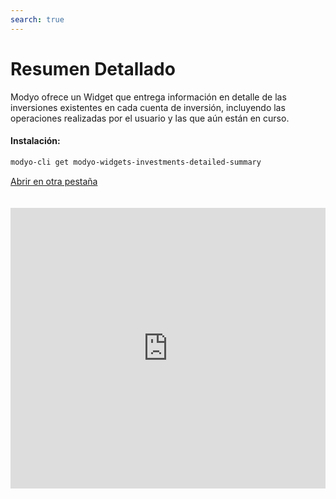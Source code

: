 ```yaml
---
search: true
---
```


# Resumen Detallado

Modyo ofrece un Widget que entrega información en detalle de las inversiones existentes en cada cuenta de inversión, incluyendo las operaciones realizadas por el usuario y las que aún están en curso.

#### Instalación:

```bash
modyo-cli get modyo-widgets-investments-detailed-summary
```

[Abrir en otra pestaña](https://widgets-es.modyo.com/inversiones/resumen-detallado)

<iframe id="widgetFrame" src="https://widgets-es.modyo.com/inversiones/resumen-detallado" width="100%"  frameBorder="0" style="min-height:449px;overflow:auto;margin-top:20px;"></p>

<table spaces-before="0">
  <tr>
    <th>
      Funcionalidad
    </th>
    
    <th>
      Descripción
    </th>
  </tr>
  
  <tr>
    <td>
      Detalle de Inversiones
    </td>
    
    <td>
      Entrega un conjunto de resúmenes individuales para todas las inversiones que están incluidas en el patrimonio.
    </td>
  </tr>
  
  <tr>
    <td>
      Resumen por Cuenta de Inversión
    </td>
    
    <td>
      Muestra los totales agrupados de las distintas inversiones que existen dentro de una cuenta de inversión específica.
    </td>
  </tr>
  
  <tr>
    <td>
      Operaciones en Tránsito
    </td>
    
    <td>
      Muestra las operaciones instruidas por el cliente y que aún están en estado pendiente.
    </td>
  </tr>
  
  <tr>
    <td>
      Últimos Movimientos
    </td>
    
    <td>
      Muestra los últimos movimientos realizados en la cuenta de inversión revisada.
    </td>
  </tr>
  
  <tr>
    <td>
      Resumen por Producto
    </td>
    
    <td>
      Muestra los totales de las inversiones incluidas para cada tipo de inversión existente en el patrimonio.
    </td>
  </tr>
  
  <tr>
    <td>
      Resumen por Moneda
    </td>
    
    <td>
      Muestra los totales agrupados de las distintas inversiones que existen dentro del patrimonio, considerando cada moneda disponible (CLP, USD, EUR).
    </td>
  </tr>
</table>

<script>

  export default {
    mounted() {

      function setIframeHeightCO(id, ht) {
          var ifrm = document.getElementById(id);
          if(ifrm) {
            ifrm.style.height = ht + 4 + "px";
          }
      }
      // iframed document sends its height using postMessage
      function handleDocHeightMsg(e) {
          // check origin
          if ( e.origin === 'https://widgets-es.modyo.com' ) {
              // parse data
              var data = JSON.parse( e.data );

              console.log('data:', data)
              // check data object
              if ( data['docHeight'] ) {
                  setIframeHeightCO( 'widgetFrame', data['docHeight'] );
              } else {
                  setIframeHeightCO( 'widgetFrame', 700 );
              }
          }
      }

      // assign message handler
      if ( window.addEventListener ) {
          window.addEventListener('message', handleDocHeightMsg, false);
      }
    }
  }

</script>
